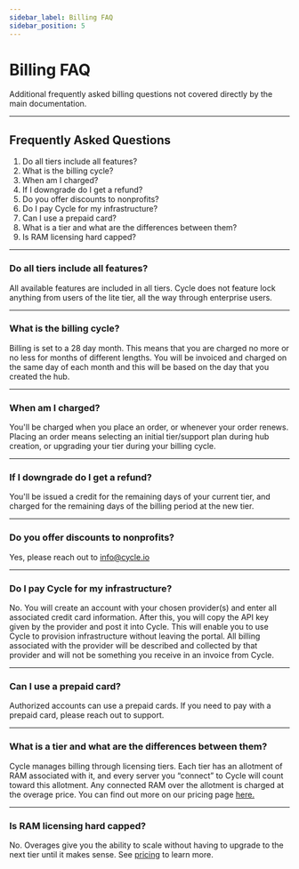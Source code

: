 ```yaml
---
sidebar_label: Billing FAQ
sidebar_position: 5
---
```


# Billing FAQ

Additional frequently asked billing questions not covered directly by the main documentation.

---

## Frequently Asked Questions

1. Do all tiers include all features?
2. What is the billing cycle?
3. When am I charged?
4. If I downgrade do I get a refund?
5. Do you offer discounts to nonprofits?
6. Do I pay Cycle for my infrastructure?
7. Can I use a prepaid card?
8. What is a tier and what are the differences between them?
9. Is RAM licensing hard capped?

---

### Do all tiers include all features?

All available features are included in all tiers. Cycle does not feature lock anything from users of the lite tier, all the way through enterprise users.

---

### What is the billing cycle?

Billing is set to a 28 day month. This means that you are charged no more or no less for months of different lengths. You will be invoiced and charged on the same day of each month and this will be based on the day that you created the hub.

---

### When am I charged?

You'll be charged when you place an order, or whenever your order renews. Placing an order means selecting an initial tier/support plan during hub creation, or upgrading your tier during your billing cycle.

---

### If I downgrade do I get a refund?

You'll be issued a credit for the remaining days of your current tier, and charged for the remaining days of the billing period at the new tier.

---

### Do you offer discounts to nonprofits?

Yes, please reach out to info@cycle.io

---

### Do I pay Cycle for my infrastructure?

No. You will create an account with your chosen provider(s) and enter all associated credit card information. After this, you will copy the API key given by the provider and post it into Cycle. This will enable you to use Cycle to provision infrastructure without leaving the portal. All billing associated with the provider will be described and collected by that provider and will not be something you receive in an invoice from Cycle.

---

### Can I use a prepaid card?

Authorized accounts can use a prepaid cards. If you need to pay with a prepaid card, please reach out to support.

---

### What is a tier and what are the differences between them?

Cycle manages billing through licensing tiers. Each tier has an allotment of RAM associated with it, and every server you “connect” to Cycle will count toward this allotment. Any connected RAM over the allotment is charged at the overage price. You can find out more on our pricing page [here.](https://cycle.io/pricing/)

---

### Is RAM licensing hard capped?

No. Overages give you the ability to scale without having to upgrade to the next tier until it makes sense. See [pricing](https://cycle.io/pricing/) to learn more.
